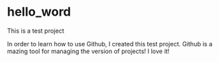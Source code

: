 # hello_word
This is a test project

In order to learn how to use Github, I created this test project. Github is a mazing tool for managing the version of projects! I love it!
